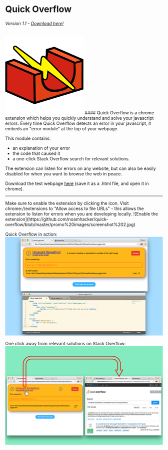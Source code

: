 # Quick Overflow
###### Version 1.1 - [Download here!](https://chrome.google.com/webstore/detail/quick-overflow/kjjiidpkmljgchgkcjlbcbjbaangmobk)
<img src="https://github.com/noamhacker/quick-overflow/blob/master/logo%202.png" width="250">
#### Quick Overflow is a chrome extension which helps you quickly understand and solve your javascript errors. 
Every time Quick Overflow detects an error in your javascript, it embeds an "error module" at the top of your webpage. 

This module contains: 
* an explanation of your error 
* the code that caused it
* a one-click Stack Overflow search for relevant solutions.

The extension can listen for errors on any website, but can also be easily disabled for when you want to browse the web in peace.

Download the test webpage [here](https://raw.githubusercontent.com/noamhacker/quick-overflow/master/test-errors.html) (save it as a .html file, and open it in chrome).

<hr>
Make sure to enable the extension by clicking the icon. Visit chrome://extensions to "Allow access to file URLs" - this allows the extension to listen for errors when you are developing locally.
![Enable the extension](https://github.com/noamhacker/quick-overflow/blob/master/promo%20images/screenshot%202.jpg)

Quick Overflow in action:
![Sreenshot of extension](https://github.com/noamhacker/quick-overflow/blob/master/promo%20images/screenshot%201.jpg)

One click away from relevant solutions on Stack Overflow:
![Searching Stack Overflow](https://github.com/noamhacker/quick-overflow/blob/master/promo%20images/screenshot%203.jpg)
